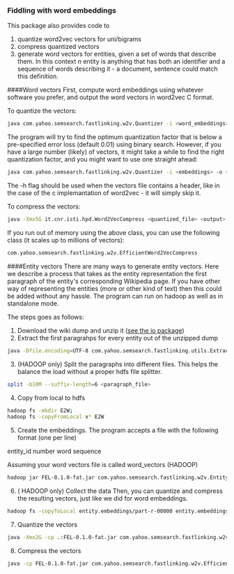 
### Fiddling with word embeddings

This package also provides code to
  1. quantize word2vec vectors for uni/bigrams
  2. compress quantized vectors
  3. generate word vectors for entities, given a set of words that describe them. In this context n entity is anything that has both an identifier and a sequence of words describing it - a document, sentence could match this definition.


####Word vectors
First, compute word embeddings using whatever software you prefer, and output the word vectors in word2vec C format.

To quantize the vectors:
```bash
java com.yahoo.semsearch.fastlinking.w2v.Quantizer -i <word_embeddings> -o <output> -h
```
The program will try to find the optimum quantization factor that is below a pre-specified error loss (default 0.01) using binary search.
However, if you have a large number (likely) of vectors, it might take a while to find the right quantization factor, and you might want to use one straight ahead:
```bash
java com.yahoo.semsearch.fastlinking.w2v.Quantizer -i <embeddings> -o <output> -d 8
```
The -h flag should be used when the vectors file contains a header, like in the case of the c implemantation of word2vec - it will simply skip it.

To compress the vectors:
```bash
java -Xmx5G it.cnr.isti.hpd.Word2VecCompress <quantized_file> <output>
```

If you run out of memory using the above class, you can use the following class (it scales up to millions of vectors):
```bash
com.yahoo.semsearch.fastlinking.w2v.EfficientWord2VecCompress
```

####Entity vectors
There are many ways to generate entity vectors. Here we describe a process that takes as the entity representation the first paragraph of the entity's corresponding Wikipedia page. If you have other way of representing the entities (more or other kind of text) then this could be added without any hassle.
The program can run on hadoop as well as in standalone mode.

The steps goes as follows:
1. Download the wiki dump and unzip it ([see the io package](src/main/java/com/yahoo/semsearch/fastlinking/io/README.md))
2. Extract the first paragrahps for every entity out of the unzipped dump
```bash
java -Dfile.encoding=UTF-8 com.yahoo.semsearch.fastlinking.utils.ExtractFirstParagraphs <input_wiki_dump> <output_file>
```
3. (HADOOP only) Split the paragraphs into different files. This helps the balance the load without a proper hdfs file splitter.
```bash
split -b10M --suffix-length=6 <paragraph_file>
```
4. Copy from local to hdfs
```bash
hadoop fs -mkdir E2W;
hadoop fs -copyFromLocal x* E2W
```
5. Create the embeddings. The program accepts a file with the following format (one per line)

entity_id <TAB> number <TAB> word sequence

Assuming your word vectors file is called word_vectors (HADOOP)
```bash
hadoop jar FEL-0.1.0-fat.jar com.yahoo.semsearch.fastlinking.w2v.EntityEmbeddings  -Dmapreduce.job.queuename=adhoc -files word_vectors#vectors E2W entity.embeddings```
```

6. ( HADOOP only) Collect the data
Then, you can quantize and compress the resulting vectors, just like we did for word embeddings.

```bash
hadoop fs -copyToLocal entity.embeddings/part-r-00000 entity.embeddings
```

7. Quantize the vectors

```bash
java -Xmx2G -cp .:FEL-0.1.0-fat.jar com.yahoo.semsearch.fastlinking.w2v.Quantizer -i entity.embeddings -o entity.embeddings.quant -d -q 9
```

8. Compress the vectors

```bash
java -cp FEL-0.1.0-fat.jar com.yahoo.semsearch.fastlinking.w2v.EfficientWord2VecCompress entity.embeddings.quant entity.embeddings.compress
```
